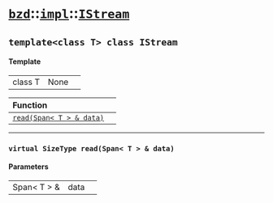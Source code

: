 # [`bzd`](../../../index.md)::[`impl`](../../index.md)::[`IStream`](../index.md)

## `template<class T> class IStream`

#### Template
||||
|---:|:---|:---|
|class T|None||

|Function||
|:---|:---|
|[`read(Span< T > & data)`](./index.md)||
------
### `virtual SizeType read(Span< T > & data)`

#### Parameters
||||
|---:|:---|:---|
|Span< T > &|data||
